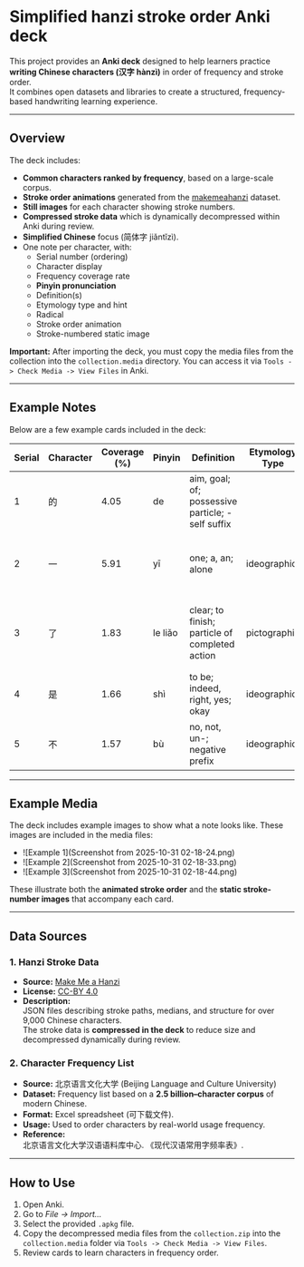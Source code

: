# Simplified hanzi stroke order Anki deck

This project provides an **Anki deck** designed to help learners practice **writing Chinese characters (汉字 hànzì)** in order of frequency and stroke order.  
It combines open datasets and libraries to create a structured, frequency-based handwriting learning experience.

---

## Overview

The deck includes:
- **Common characters ranked by frequency**, based on a large-scale corpus.
- **Stroke order animations** generated from the [makemeahanzi](https://github.com/chanind/hanzi-writer-data) dataset.
- **Still images** for each character showing stroke numbers.
- **Compressed stroke data** which is dynamically decompressed within Anki during review.
- **Simplified Chinese** focus (简体字 jiǎntǐzì).
- One note per character, with:
  - Serial number (ordering)
  - Character display
  - Frequency coverage rate
  - **Pinyin pronunciation**
  - Definition(s)
  - Etymology type and hint
  - Radical
  - Stroke order animation
  - Stroke-numbered static image

**Important:** After importing the deck, you must copy the media files from the collection into the `collection.media` directory. You can access it via `Tools -> Check Media -> View Files` in Anki.

---

## Example Notes

Below are a few example cards included in the deck:

| Serial | Character | Coverage (%) | Pinyin | Definition | Etymology Type | Etymology Hint | Radical |
|--------|-----------|--------------|--------|------------|----------------|----------------|--------|
| 1      | 的        | 4.05         | de     | aim, goal; of; possessive particle; -self suffix |  |  | 白 |
| 2      | 一        | 5.91         | yī     | one; a, an; alone | ideographic | Represents heaven (天), earth (旦), or the number 1 | 一 |
| 3      | 了        | 1.83         | le liǎo | clear; to finish; particle of completed action | pictographic | A child swaddled in blankets; compare 子 | 亅 |
| 4      | 是        | 1.66         | shì    | to be; indeed, right, yes; okay | ideographic | To speak 日 directly 疋 | 日 |
| 5      | 不        | 1.57         | bù     | no, not, un-; negative prefix | ideographic | A bird flying toward the sky 一 | 一 |

---

## Example Media

The deck includes example images to show what a note looks like. These images are included in the media files:

- ![Example 1](Screenshot from 2025-10-31 02-18-24.png)
- ![Example 2](Screenshot from 2025-10-31 02-18-33.png)
- ![Example 3](Screenshot from 2025-10-31 02-18-44.png)

These illustrate both the **animated stroke order** and the **static stroke-number images** that accompany each card.

---

## Data Sources

### 1. Hanzi Stroke Data
- **Source:** [Make Me a Hanzi](https://github.com/chanind/hanzi-writer-data)  
- **License:** [CC-BY 4.0](https://creativecommons.org/licenses/by/4.0/)  
- **Description:**  
  JSON files describing stroke paths, medians, and structure for over 9,000 Chinese characters.  
  The stroke data is **compressed in the deck** to reduce size and decompressed dynamically during review.

### 2. Character Frequency List
- **Source:** 北京语言文化大学 (Beijing Language and Culture University)  
- **Dataset:** Frequency list based on a **2.5 billion–character corpus** of modern Chinese.  
- **Format:** Excel spreadsheet (可下载文件).  
- **Usage:** Used to order characters by real-world usage frequency.  
- **Reference:**  
  北京语言文化大学汉语语料库中心. 《现代汉语常用字频率表》.  

---

## How to Use

1. Open Anki.
2. Go to *File → Import...*
3. Select the provided `.apkg` file.
4. Copy the decompressed media files from the `collection.zip` into the `collection.media` folder via `Tools -> Check Media -> View Files`.
5. Review cards to learn characters in frequency order.
